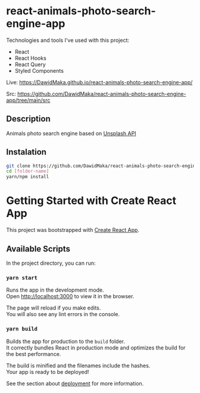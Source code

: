 # react-animals-photo-search-engine-app

Technologies and tools I've used with this project:

- React
- React Hooks
- React Query
- Styled Components

Live: https://DawidMaka.github.io/react-animals-photo-search-engine-app/

Src: https://github.com/DawidMaka/react-animals-photo-search-engine-app/tree/main/src

## Description

Animals photo search engine based on <a href="https://unsplash.com/developers">Unsplash API</a>

## Instalation 
```sh
git clone https://github.com/DawidMaka/react-animals-photo-search-engine-app [folder-name]
cd [folder-name]
yarn/npm install
```

# Getting Started with Create React App

This project was bootstrapped with [Create React App](https://github.com/facebook/create-react-app).

## Available Scripts

In the project directory, you can run:

### `yarn start`

Runs the app in the development mode.\
Open [http://localhost:3000](http://localhost:3000) to view it in the browser.

The page will reload if you make edits.\
You will also see any lint errors in the console.

### `yarn build`

Builds the app for production to the `build` folder.\
It correctly bundles React in production mode and optimizes the build for the best performance.

The build is minified and the filenames include the hashes.\
Your app is ready to be deployed!

See the section about [deployment](https://facebook.github.io/create-react-app/docs/deployment) for more information.